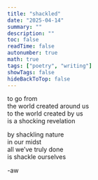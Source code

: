 ```yaml
---
title: "shackled"
date: "2025-04-14"
summary: ""
description: ""
toc: false
readTime: false
autonumber: true
math: true
tags: ["poetry", "writing"]
showTags: false
hideBackToTop: false
---
```


to go from  
the world created around us  
to the world created by us  
is a shocking revelation  
  
by shackling nature  
in our midst  
all we’ve truly done  
is shackle ourselves  

-aw